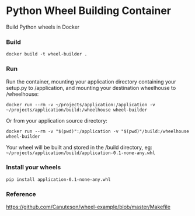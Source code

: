Python Wheel Building Container
===============================

Build Python wheels in Docker

### Build

    docker build -t wheel-builder .

### Run

Run the container, mounting your application directory containing your setup.py to /application, and mounting your destination wheelhouse to /wheelhouse:

`docker run --rm -v ~/projects/application:/application -v ~/projects/application/build:/wheelhouse wheel-builder`

Or from your application source directory:

`docker run --rm -v "$(pwd)":/application -v "$(pwd)"/build:/wheelhouse wheel-builder`

Your wheel will be built and stored in the /build directory, eg: `~/projects/application/build/application-0.1-none-any.whl`

### Install your wheels

`pip install application-0.1-none-any.whl`

### Reference

https://github.com/Canuteson/wheel-example/blob/master/Makefile
